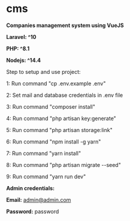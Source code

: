 # cms
**Companies management system using VueJS**

**Laravel: ^10**

**PHP: ^8.1**

**Nodejs: ^14.4**

Step to setup and use project:

1: Run command "cp .env.example .env"

2: Set mail and database credentials in .env file

3: Run command "composer install"

4: Run command "php artisan key:generate"

5: Run command "php artisan storage:link"

6: Run command "npm install -g yarn"

7: Run command "yarn install"

8: Run command "php artisan migrate --seed"

9: Run command "yarn run dev"

**Admin credentials:**

**Email:** admin@admin.com

**Password:** password
